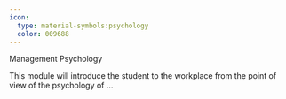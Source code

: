 ```yaml
---
icon:
  type: material-symbols:psychology
  color: 009688
---
```


Management Psychology

This module will introduce the student to the workplace from the point of view of the psychology of  ... 
